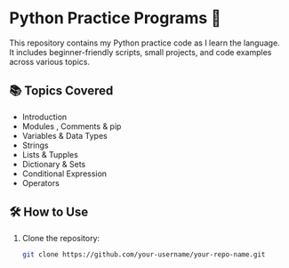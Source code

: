 # Python Practice Programs 🐍

This repository contains my Python practice code as I learn the language.  
It includes beginner-friendly scripts, small projects, and code examples across various topics.

## 📚 Topics Covered

- Introduction 
- Modules , Comments & pip 
- Variables & Data Types
- Strings
- Lists & Tupples
- Dictionary & Sets
- Conditional Expression 
- Operators


## 🛠️ How to Use

1. Clone the repository:
   ```bash
   git clone https://github.com/your-username/your-repo-name.git



